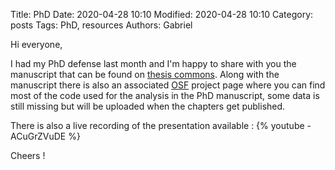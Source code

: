 Title: PhD
Date: 2020-04-28 10:10
Modified: 2020-04-28 10:10
Category: posts
Tags: PhD, resources
Authors: Gabriel 

Hi everyone,

I had my PhD defense last month and I'm happy to share with you the manuscript that can be found on [thesis commons](https://thesiscommons.org/342zp). Along with the manuscript there is also an associated [OSF](https://osf.io/rx73c/) project page where you can find most of the code used for the analysis in the PhD manuscript, some data is still missing but will be uploaded when the chapters get published.

There is also a live recording of the presentation available :
{% youtube -ACuGrZVuDE %}

Cheers !
